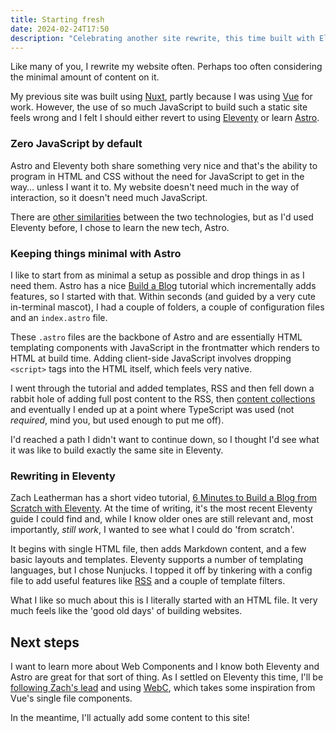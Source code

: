 ```yaml
---
title: Starting fresh
date: 2024-02-24T17:50
description: "Celebrating another site rewrite, this time built with Eleventy."
---
```


Like many of you, I rewrite my website often. Perhaps too often considering the minimal amount of content on it.

My previous site was built using [Nuxt](https://nuxt.com), partly because I was using [Vue](https://vuejs.org) for work. However, the use of so much JavaScript to build such a static site feels wrong and I felt I should either revert to using [Eleventy](https://11ty.dev) or learn [Astro](https://astro.build).

### Zero JavaScript by default

Astro and Eleventy both share something very nice and that's the ability to program in HTML and CSS without the need for JavaScript to get in the way&hellip; unless I want it to. My website doesn't need much in the way of interaction, so it doesn't need much JavaScript.

There are [other similarities](https://cloudcannon.com/blog/eleventy-11ty-vs-astro/) between the two technologies, but as I'd used Eleventy before, I chose to learn the new tech, Astro.

### Keeping things minimal with Astro
I like to start from as minimal a setup as possible and drop things in as I need them. Astro has a nice [Build a Blog](https://docs.astro.build/en/tutorial/0-introduction/) tutorial which incrementally adds features, so I started with that. Within seconds (and guided by a very cute in-terminal mascot), I had a couple of folders, a couple of configuration files and an `index.astro` file.

These `.astro` files are the backbone of Astro and are essentially HTML templating components with JavaScript in the frontmatter which renders to HTML at build time. Adding client-side JavaScript involves dropping `<script>` tags into the HTML itself, which feels very native.

I went through the tutorial and added templates, RSS and then fell down a rabbit hole of adding full post content to the RSS, then [content collections](https://docs.astro.build/en/guides/content-collections/) and eventually I ended up at a point where TypeScript was used (not _required_, mind you, but used enough to put me off).

I'd reached a path I didn't want to continue down, so I thought I'd see what it was like to build exactly the same site in Eleventy.

### Rewriting in Eleventy
Zach Leatherman has a short video tutorial, [6 Minutes to Build a Blog from Scratch with Eleventy](https://www.youtube.com/watch?v=kzf9A9tkkl4). At the time of writing, it's the most recent Eleventy guide I could find and, while I know older ones are still relevant and, most importantly, _still work_, I wanted to see what I could do 'from scratch'.

It begins with single HTML file, then adds Markdown content, and a few basic layouts and templates. Eleventy supports a number of templating languages, but I chose Nunjucks. I topped it off by tinkering with a config file to add useful features like [RSS](../../feed.xml) and a couple of template filters.

What I like so much about this is I literally started with an HTML file. It very much feels like the 'good old days' of building websites.

## Next steps
I want to learn more about Web Components and I know both Eleventy and Astro are great for that sort of thing. As I settled on Eleventy this time,  I'll be [following Zach's lead](https://www.zachleat.com/web/webc-in-eleventy/) and using [WebC](https://www.11ty.dev/docs/languages/webc/), which takes some inspiration from Vue's single file components.

In the meantime, I'll actually add some content to this site!
